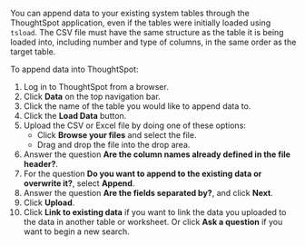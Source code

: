 You can append data to your existing system tables through the ThoughtSpot application, even if the tables were initially loaded using `tsload`. The CSV file must have the same structure as the table it is being loaded into, including number and type of columns, in the same order as the target table.

To append data into ThoughtSpot:

1.   Log in to ThoughtSpot from a browser.
2.   Click **Data** on the top navigation bar.
3.   Click the name of the table you would like to append data to.
4.   Click the **Load Data** button.
5. Upload the CSV or Excel file by doing one of these options:
    -   Click **Browse your files** and select the file.
    -   Drag and drop the file into the drop area.
6. Answer the question **Are the column names already defined in the file header?**.
7. For the question **Do you want to append to the existing data or overwrite it?**, select **Append**.
8. Answer the question **Are the fields separated by?**, and click **Next**.
9.  Click **Upload**.
10.  Click **Link to existing data** if you want to link the data you uploaded to the data in another table or worksheet. Or click **Ask a question** if you want to begin a new search.
